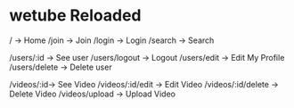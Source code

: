 # wetube Reloaded

<!-- global router -->

/ -> Home
/join -> Join
/login -> Login
/search -> Search

<!-- user router -->

/users/:id -> See user
/users/logout -> Logout
/users/edit -> Edit My Profile
/users/delete -> Delete user

<!-- video router -->

/videos/:id-> See Video
/videos/:id/edit -> Edit Video
/videos/:id/delete -> Delete Video
/videos/upload -> Upload Video
